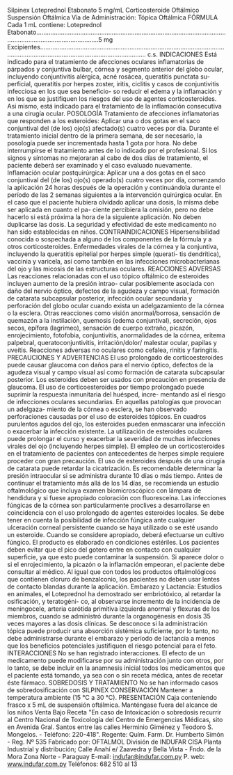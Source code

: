 Silpinex
Loteprednol  Etabonato  5  mg/mL
Corticosteroide  Oftálmico
Suspensión  Oftálmica
Vía  de  Administración:  Tópica  Oftálmica
FÓRMULA
Cada 1 mL contiene:
Loteprednol Etabonato………………………………………........………………………………….................................................……………….5 mg
Excipientes……………………………………………………………………………….........……………….................................................….………….. c.s.
INDICACIONES
Está indicado para el tratamiento de afecciones oculares inflamatorias de párpados y conjuntiva buIbar, córnea 
y segmento anterior del globo ocular, incluyendo conjuntivitis alérgica, acné rosácea, queratitis punctata su-
perficial, queratitis por herpes zoster, iritis, ciclitis y casos de conjuntivitis infecciosa en los que sea beneficio-
so reducir el edema y la inflamación y en los que se justifiquen los riesgos del uso de agentes corticosteroides. 
Asi mismo, está indicado para el tratamiento de la inflamación consecutiva a una cirugía ocular.
POSOLOGÍA
Tratamiento de afecciones inflamatorias que responden a los esteroides: 
Aplicar una o dos gotas en el saco conjuntival del (de los) ojo(s) afectado(s) cuatro veces por día. Durante 
el  tratamiento  inicial dentro  de  la  primera  semana, de  ser  necesario,  la  posología puede  ser  incrementada 
hasta 1 gota por hora. No debe interrumpirse el tratamiento antes de lo indicado por el profesional. Si los 
signos y síntomas no mejoraran al cabo de dos días de tratamiento, el paciente deberá ser examinado y el 
caso evaluado nuevamente.
Inflamación ocular postquirúrgica: Aplicar una a dos gotas en el saco conjuntival del (de los) ojo(s) operado(s) 
cuatro veces por día, comenzando la aplicación 24 horas después de la operación y continuándola durante el 
período de las 2 semanas siguientes a la intervención quirúrgica ocular.
En el caso que el paciente hubiera olvidado aplicar una dosis, la misma debe ser aplicada en cuanto el pa-
ciente percibiera la omisión, pero no debe hacerlo si está próxima la hora de la siguiente aplicación. No deben 
duplicarse las dosis.
La seguridad y efectividad de este medicamento no han sido establecidas en niños.
CONTRAINDICACIONES
Hipersensibilidad conocida o sospechada a alguno de los componentes de la fórmula y a otros corticosteroides. 
Enfermedades virales de la córnea y la conjuntiva, incluyendo la queratitis epitelial por herpes simple (querati-
tis dendrítica), vaccinia y varicela, así como también en las infecciones microbacterianas del ojo y las micosis 
de las estructuras oculares. 
REACCIONES ADVERSAS
Las reacciones relacionadas con el uso tópico oftálmico de esteroides incluyen aumento de la presión intrao-
cular posiblemente asociada con daño del nervio óptico, defectos de la agudeza y campo visual, formación de 
catarata subcapsular posterior, infección ocular secundaria y perforación del globo ocular cuando exista un 
adelgazamiento de la córnea o la esclera.
Otras  reacciones  como  visión  anormal/borrosa,  sensación  de  quemazón  a  la  instilación,  quemosis  (edema 
conjuntival), secreción, ojos secos, epífora (lagrimeo), sensación de cuerpo extraño, picazón, enrojecimiento, 
fotofobia, conjuntivitis, anormalidades de la córnea, eritema palpebral, queratoconjuntivitis, irritación/dolor/
malestar ocular, papilas y uveítis. 
Reacciones adversas no oculares como cefalea, rinitis y faringitis.
PRECAUCIONES Y ADVERTENCIAS
El uso prolongado de corticoesteroides puede causar glaucoma con daños para el nervio óptico, defectos de la 
agudeza visual y campo visual así como formación de catarata subcapsular posterior. Los esteroides deben ser 
usados con precaución en presencia de glaucoma.
El uso de corticoesteroides por tiempo prolongado puede suprimir la respuesta inmunitaria del huésped, incre-
mentando así el riesgo de infecciones oculares secundarias. En aquellas patologías que provocan un adelgaza-
miento de la córnea o esclera, se han observado perforaciones causadas por el uso de esteroides tópicos. En 
cuadros purulentos agudos del ojo, los esteroides pueden enmascarar una infección o exacerbar la infección 
existente. La utilización de esteroides oculares puede prolongar el curso y exacerbar la severidad de muchas 
infecciones virales del ojo (incluyendo herpes simple). El empleo de un corticosteroides en el tratamiento de 
pacientes  con  antecedentes  de  herpes  simple  requiere  proceder  con  gran  precaución.  El  uso  de  esteroides 
después de una cirugía de catarata puede retardar la cicatrización.
Es recomendable determinar la presión intraocular si se administra durante 10 días o más tiempo. Antes de 
continuar el tratamiento más allá de los 14 días, se recomienda un estudio oftalmológico que incluya examen 
biomicroscópico con lámpara de hendidura y si fuese apropiado coloración con fluoresceína.
Las infecciones fúngicas de la córnea son particularmente proclives a desarrollarse en coincidencia con el uso 
prolongado de agentes esteroides locales. Se debe tener en cuenta la posibilidad de infección fúngica ante 
cualquier ulceración corneal persistente cuando se haya utilizado o se esté usando un esteroide. Cuando se 
considere apropiado, deberá efectuarse un cultivo fúngico.
El  producto  es  elaborado  en  condiciones  estériles.  Los  pacientes  deben  evitar  que  el  pico  del  gotero  entre 
en contacto con cualquier superficie, ya que esto puede contaminar la suspensión. Si aparece dolor o si el 
enrojecimiento, la picazón o la inflamación empeoran, el paciente debe consultar al médico. Al igual que con 
todos los productos oftalmológicos que contienen cloruro de benzalconio, los pacientes no deben usar lentes 
de contacto blandas durante la aplicación.
Embarazo y Lactancia:
Estudios en animales, el Loteprednol ha demostrado ser embriotóxico, al retardar la osificación, y teratogéni-
co, al observarse incremento de la incidencia de meningocele, arteria carótida primitiva izquierda anormal y 
flexuras de los miembros, cuando se administró durante la organogénesis en dosis 35 veces mayores a las dosis 
clínicas. Se desconoce si la administración tópica puede producir una absorción sistémica suficiente, por lo 
tanto, no debe administrarse durante el embarazo y período de lactancia a menos que los beneficios potenciales 
justifiquen el riesgo potencial para el feto.
INTERACCIONES
No se han registrado interacciones.
El efecto de un medicamento puede modificarse por su administración junto con otros, por lo tanto, se debe 
incluir en la anamnesis inicial todos los medicamentos que el paciente está tomando, ya sea con o sin receta 
médica, antes de recetar éste fármaco.
SOBREDOSIS Y TRATAMIENTO
No se han informado casos de sobredosificación con SILPINEX
CONSERVACIÓN
Mantener a temperatura ambiente (15 °C a 30 °C).
PRESENTACIÓN
Caja conteniendo frasco x 5 mL  de suspensión oftálmica.
Manténgase  fuera  del  alcance  de  los  niños
Venta  Bajo  Receta
"En  caso  de  Intoxicación  o  sobredosis  recurrir  al  Centro  Nacional  de  Toxicología 
del  Centro  de  Emergencias  Médicas,  sito  en  Avenida  Gral.  Santos  entre  las  calles 
Herminio  Giménez  y  Teodoro  S.  Mongelos.  -  Teléfono:  220-418".
Regente: Quím. Farm.
Dr. Humberto Simón - Reg. Nº 535
Fabricado por: OFTALMOL
División de INDUFAR CISA
Planta Industrial y distribución;
Calle Anahí e/ Zaavedra y 
Bella Vista - Fndo. de la Mora
Zona Norte - Paraguay
E-mail: indufar@indufar.com.py
P. web: www.indufar.com.py
Teléfonos: 682 510 al 13                       
